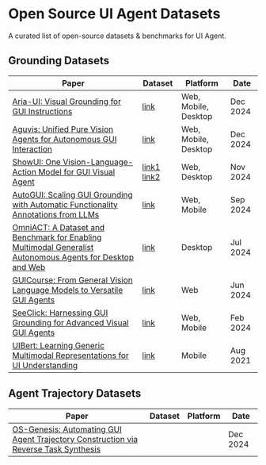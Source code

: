 # Open Source UI Agent Datasets

A curated list of open-source datasets & benchmarks for UI Agent.

## Grounding Datasets

| Paper                                                                                  | Dataset                                                                                                                     | Platform             | Date     |
|----------------------------------------------------------------------------------------|-----------------------------------------------------------------------------------------------------------------------------|----------------------|----------|
| [Aria-UI: Visual Grounding for GUI Instructions](https://www.arxiv.org/abs/2412.16256) | [link](https://huggingface.co/datasets/Aria-UI/Aria-UI_Data)                                                                | Web, Mobile, Desktop | Dec 2024 |
| [Aguvis: Unified Pure Vision Agents for Autonomous GUI Interaction](https://arxiv.org/abs/2412.04454) | [link](https://huggingface.co/datasets/xlangai/aguvis-stage1?row=0)                                                         | Web, Mobile, Desktop | Dec 2024 |
| [ShowUI: One Vision-Language-Action Model for GUI Visual Agent](https://arxiv.org/abs/2411.17465) | [link1](https://huggingface.co/datasets/showlab/ShowUI-desktop) [link2](https://huggingface.co/datasets/showlab/ShowUI-web) | Web, Desktop | Nov 2024 |
| [AutoGUI: Scaling GUI Grounding with Automatic Functionality Annotations from LLMs](https://openreview.net/forum?id=wl4c9jvcyY) | [link](https://huggingface.co/AutoGUI)                                                                                      | Web, Mobile          | Sep 2024 |
| [OmniACT: A Dataset and Benchmark for Enabling Multimodal Generalist Autonomous Agents for Desktop and Web](https://arxiv.org/abs/2402.17553) | [link](https://huggingface.co/datasets/Writer/omniact)                                                                      | Desktop              | Jul 2024 |
| [GUICourse: From General Vision Language Models to Versatile GUI Agents](https://arxiv.org/abs/2406.11317) | [link](https://github.com/RUCBM/GUICourse)                                                                                  | Web                  | Jun 2024 |
| [SeeClick: Harnessing GUI Grounding for Advanced Visual GUI Agents](https://arxiv.org/abs/2401.10935) | [link](https://github.com/njucckevin/SeeClick/blob/main/readme_data.md)                                                     | Web, Mobile          | Feb 2024 |
| [UIBert: Learning Generic Multimodal Representations for UI Understanding](https://arxiv.org/abs/2107.13731) | [link](https://github.com/google-research-datasets/uibert)                                                                  | Mobile               | Aug 2021 |





## Agent Trajectory Datasets

| Paper                                                                                  | Dataset                                                | Platform | Date     |
|----------------------------------------------------------------------------------------|--------------------------------------------------------|--|----------|
| [OS-Genesis: Automating GUI Agent Trajectory Construction via Reverse Task Synthesis](https://arxiv.org/abs/2412.19723) |  |  | Dec 2024 |

